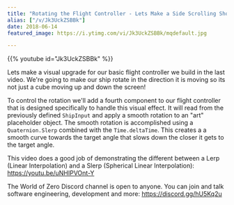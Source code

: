 ```yaml
---
title: "Rotating the Flight Controller - Lets Make a Side Scrolling Shooter - Part 2"
alias: ["/v/Jk3UckZSBBk"]
date: 2018-06-14
featured_image: https://i.ytimg.com/vi/Jk3UckZSBBk/mqdefault.jpg

---
```


{{% youtube id="Jk3UckZSBBk" %}}

Lets make a visual upgrade for our basic flight controller we build in the last video. We're going to make our ship rotate in the direction it is moving so its not just a cube moving up and down the screen!

To control the rotation we'll add a fourth component to our flight controller that is designed specifically to handle this visual effect. It will read from the previously defined `ShipInput` and apply a smooth rotation to an "art" placeholder object. The smooth rotation is accomplished using a `Quaternion.Slerp` combined with the `Time.deltaTime`. This creates a a smooth curve towards the target angle that slows down the closer it gets to the target angle.

This video does a good job of demonstrating the different between a Lerp (Linear Interpolation) and a Slerp (Spherical Linear Interpolation): https://youtu.be/uNHIPVOnt-Y

The World of Zero Discord channel is open to anyone. You can join and talk software engineering, development and more: https://discord.gg/hU5Kq2u